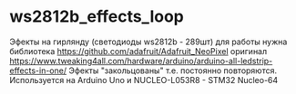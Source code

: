 # ws2812b_effects_loop
Эфекты на гирлянду (светодиоды ws2812b - 289шт) для работы нужна библиотека <https://github.com/adafruit/Adafruit_NeoPixel>
оригинал <https://www.tweaking4all.com/hardware/arduino/arduino-all-ledstrip-effects-in-one/>
Эфекты "закольцованы" т.е. постоянно повторяются.
Используется на Arduino Uno и NUCLEO-L053R8 - STM32 Nucleo-64

